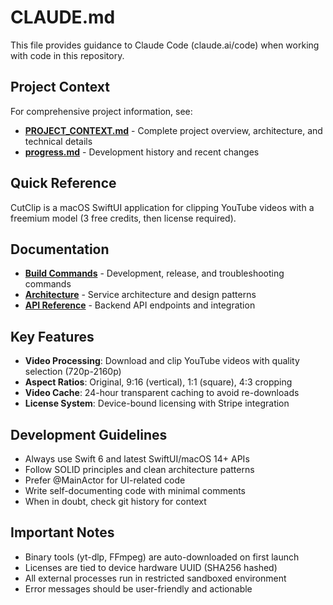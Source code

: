 # CLAUDE.md

This file provides guidance to Claude Code (claude.ai/code) when working with code in this repository.

## Project Context

For comprehensive project information, see:
- **[PROJECT_CONTEXT.md](agent-docs/PROJECT_CONTEXT.md)** - Complete project overview, architecture, and technical details
- **[progress.md](agent-docs/progress.md)** - Development history and recent changes

## Quick Reference

CutClip is a macOS SwiftUI application for clipping YouTube videos with a freemium model (3 free credits, then license required).

## Documentation

- **[Build Commands](agent-docs/BUILD_COMMANDS.md)** - Development, release, and troubleshooting commands
- **[Architecture](agent-docs/ARCHITECTURE.md)** - Service architecture and design patterns
- **[API Reference](agent-docs/API_REFERENCE.md)** - Backend API endpoints and integration

## Key Features

- **Video Processing**: Download and clip YouTube videos with quality selection (720p-2160p)
- **Aspect Ratios**: Original, 9:16 (vertical), 1:1 (square), 4:3 cropping
- **Video Cache**: 24-hour transparent caching to avoid re-downloads
- **License System**: Device-bound licensing with Stripe integration

## Development Guidelines

- Always use Swift 6 and latest SwiftUI/macOS 14+ APIs
- Follow SOLID principles and clean architecture patterns
- Prefer @MainActor for UI-related code
- Write self-documenting code with minimal comments
- When in doubt, check git history for context

## Important Notes

- Binary tools (yt-dlp, FFmpeg) are auto-downloaded on first launch
- Licenses are tied to device hardware UUID (SHA256 hashed)
- All external processes run in restricted sandboxed environment
- Error messages should be user-friendly and actionable